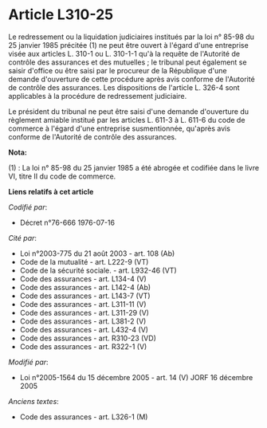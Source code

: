 # Article L310-25

Le redressement ou la liquidation judiciaires institués par la loi n° 85-98 du 25 janvier 1985 précitée (1) ne peut être
ouvert à l'égard d'une entreprise visée aux articles L. 310-1 ou L. 310-1-1 qu'à la requête de l'Autorité de contrôle des
assurances et des mutuelles ; le tribunal peut également se saisir d'office ou être saisi par le procureur de la République
d'une demande d'ouverture de cette procédure après avis conforme de l'Autorité de contrôle des assurances. Les dispositions
de l'article L. 326-4 sont applicables à la procédure de redressement judiciaire.

Le président du tribunal ne peut être saisi d'une demande d'ouverture du règlement amiable institué par les articles L. 611-3
à L. 611-6 du code de commerce à l'égard d'une entreprise susmentionnée, qu'après avis conforme de l'Autorité de contrôle des
assurances.

**Nota:**

(1) : La loi n° 85-98 du 25 janvier 1985 a été abrogée et codifiée dans le livre VI, titre II du code de commerce.

**Liens relatifs à cet article**

_Codifié par_:

  - Décret n°76-666 1976-07-16

_Cité par_:

  - Loi n°2003-775 du 21 août 2003 - art. 108 (Ab)
  - Code de la mutualité - art. L222-9 (VT)
  - Code de la sécurité sociale. - art. L932-46 (VT)
  - Code des assurances - art. L134-4 (V)
  - Code des assurances - art. L142-4 (Ab)
  - Code des assurances - art. L143-7 (VT)
  - Code des assurances - art. L311-11 (V)
  - Code des assurances - art. L311-29 (V)
  - Code des assurances - art. L381-2 (V)
  - Code des assurances - art. L432-4 (V)
  - Code des assurances - art. R310-23 (VD)
  - Code des assurances - art. R322-1 (V)

_Modifié par_:

  - Loi n°2005-1564 du 15 décembre 2005 - art. 14 (V) JORF 16 décembre 2005

_Anciens textes_:

  - Code des assurances - art. L326-1 (M)
